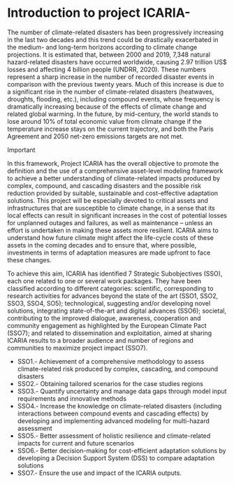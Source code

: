 # Introduction to project ICARIA-

The number of climate-related disasters has been progressively increasing in the last two decades and this trend could be drastically exacerbated in the medium- and long-term horizons according to climate change projections. It is estimated that, between 2000 and 2019, 7,348 natural hazard-related disasters have occurred worldwide, causing 2.97 trillion US$ losses and affecting 4 billion people (UNDRR, 2020). These numbers represent a sharp increase in the number of recorded disaster events in comparison with the previous twenty years. Much of this increase is due to a significant rise in the number of climate-related disasters (heatwaves, droughts, flooding, etc.), including compound events, whose frequency is dramatically increasing because of the effects of climate change and related global warming. In the future, by mid-century, the world stands to lose around 10% of total economic value from climate change if the temperature increase stays on the current trajectory, and both the Paris Agreement and 2050 net-zero emissions targets are not met.

> [!IMPORTANT]  
> In this framework, Project ICARIA has the overall objective to promote the definition and the use of a comprehensive asset-level modeling framework to achieve a better understanding of climate-related impacts produced by complex, compound, and cascading disasters and the possible risk reduction provided by suitable, sustainable and cost-effective adaptation solutions. This project will be especially devoted to critical assets and infrastructures that are susceptible to climate change, in a sense that its local effects can result in significant increases in the cost of potential losses for unplanned outages and failures, as well as maintenance – unless an effort is undertaken in making these assets more resilient. ICARIA aims to understand how future climate might affect the life-cycle costs of these assets in the coming decades and to ensure that, where possible, investments in terms of adaptation measures are made upfront to face these changes. 
 

To achieve this aim, ICARIA has identified 7 Strategic Subobjectives (SSO), each one related to one or several work packages. They have been classified according to different categories: scientific, corresponding to research activities for advances beyond the state of the art (SSO1, SSO2, SSO3, SSO4, SO5); technological, suggesting and/or developing novel solutions, integrating state-of-the-art and digital advances (SSO6); societal, contributing to the improved dialogue, awareness, cooperation and community engagement as highlighted by the European Climate Pact (SSO7); and related to dissemination and exploitation, aimed at sharing ICARIA results to a broader audience and number of regions and communities to maximize project impact (SSO7).
 - SSO1.- Achievement of a comprehensive methodology to assess climate-related risk produced by complex, cascading, and compound disasters
 - SSO2.- Obtaining tailored scenarios for the case studies regions
 - SSO3.- Quantify uncertainty and manage data gaps through model input requirements and innovative methods
 - SSO4.- Increase the knowledge on climate-related disasters (including interactions between compound events and cascading effects) by developing and implementing advanced modeling for multi-hazard assessment
 - SSO5.- Better assessment of holistic resilience and climate-related impacts for current and future scenarios
 - SSO6.- Better decision-making for cost-efficient adaptation solutions by developing a Decision Support System (DSS) to compare adaptation solutions
 - SSO7.- Ensure the use and impact of the ICARIA outputs.


